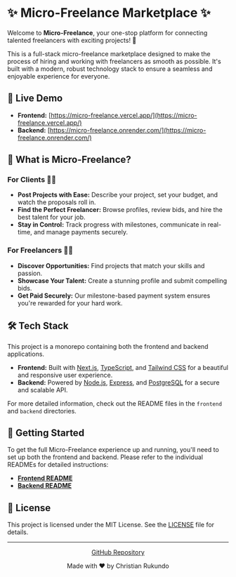 # ✨ Micro-Freelance Marketplace ✨

Welcome to **Micro-Freelance**, your one-stop platform for connecting talented freelancers with exciting projects! 🚀

This is a full-stack micro-freelance marketplace designed to make the process of hiring and working with freelancers as smooth as possible. It's built with a modern, robust technology stack to ensure a seamless and enjoyable experience for everyone.

## 🌟 Live Demo

*   **Frontend:** [https://micro-freelance.vercel.app/](https://micro-freelance.vercel.app/)
*   **Backend:** [https://micro-freelance.onrender.com/](https://micro-freelance.onrender.com/)

## 🌟 What is Micro-Freelance?

### For Clients 🙋‍♀️

*   **Post Projects with Ease:** Describe your project, set your budget, and watch the proposals roll in.
*   **Find the Perfect Freelancer:** Browse profiles, review bids, and hire the best talent for your job.
*   **Stay in Control:** Track progress with milestones, communicate in real-time, and manage payments securely.

### For Freelancers 👨‍💻

*   **Discover Opportunities:** Find projects that match your skills and passion.
*   **Showcase Your Talent:** Create a stunning profile and submit compelling bids.
*   **Get Paid Securely:** Our milestone-based payment system ensures you're rewarded for your hard work.

## 🛠️ Tech Stack

This project is a monorepo containing both the frontend and backend applications.

*   **Frontend:** Built with [Next.js](https://nextjs.org/), [TypeScript](https://www.typescriptlang.org/), and [Tailwind CSS](https://tailwindcss.com/) for a beautiful and responsive user experience.
*   **Backend:** Powered by [Node.js](https://nodejs.org/), [Express](https://expressjs.com/), and [PostgreSQL](https://www.postgresql.org/) for a secure and scalable API.

For more detailed information, check out the README files in the `frontend` and `backend` directories.

## 🚀 Getting Started

To get the full Micro-Freelance experience up and running, you'll need to set up both the frontend and backend. Please refer to the individual READMEs for detailed instructions:

*   [**Frontend README**](./frontend/README.md)
*   [**Backend README**](./backend/README.md)

## 📄 License

This project is licensed under the MIT License. See the [LICENSE](./LICENSE) file for details.

---

<p align="center">
  <a href="https://github.com/ChristianRukundo/micro_freelance">GitHub Repository</a>
</p>
<p align="center">
  Made with ❤️ by Christian Rukundo
</p>